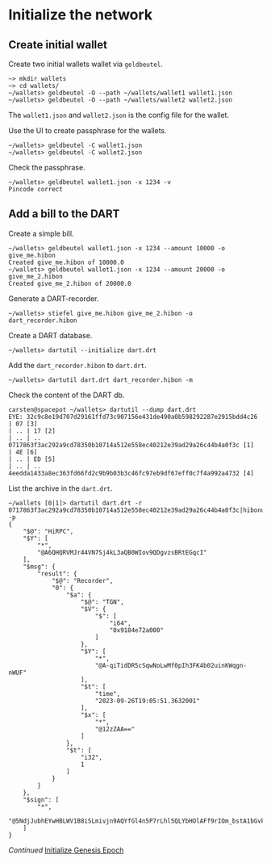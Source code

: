 # Initialize the network

## Create initial wallet

Create two initial wallets wallet via `geldbeutel`.

```
~> mkdir wallets
~> cd wallets/
~/wallets> geldbeutel -O --path ~/wallets/wallet1 wallet1.json
~/wallets> geldbeutel -O --path ~/wallets/wallet2 wallet2.json
```

The `wallet1.json` and `wallet2.json` is the config file for the wallet.

Use the UI to create passphrase for the wallets.

```
~/wallets> geldbeutel -C wallet1.json
~/wallets> geldbeutel -C wallet2.json
```

Check the passphrase.
```
~/wallets> geldbeutel wallet1.json -x 1234 -v
Pincode correct
```

## Add a bill to the DART
Create a simple bill.
```
~/wallets> geldbeutel wallet1.json -x 1234 --amount 10000 -o give_me.hibon
Created give_me.hibon of 10000.0
~/wallets> geldbeutel wallet1.json -x 1234 --amount 20000 -o give_me_2.hibon
Created give_me_2.hibon of 20000.0
```

Generate a DART-recorder.
```
~/wallets> stiefel give_me.hibon give_me_2.hibon -o dart_recorder.hibon
```

Create a DART database.
```
~/wallets> dartutil --initialize dart.drt
```

Add the `dart_recorder.hibon` to `dart.drt`.
```
~/wallets> dartutil dart.drt dart_recorder.hibon -m 
```

Check the content of the DART db.
```
carsten@spacepot ~/wallets> dartutil --dump dart.drt
EYE: 32c9c8e19d707d29161ffd73c907156e431de490a0b598292287e2915bdd4c26
| 07 [3]
| .. | 17 [2]
| .. | .. 0717863f3ac292a9cd78350b10714a512e558ec40212e39ad29a26c44b4a0f3c [1]
| 4E [6]
| .. | ED [5]
| .. | .. 4eedda1433a8ec363fd66fd2c9b9b03b3c46fc97eb9df67eff0c7f4a992a4732 [4]
```

List the archive in the `dart.drt`.
```
~/wallets [0|1]> dartutil dart.drt -r 0717863f3ac292a9cd78350b10714a512e558ec40212e39ad29a26c44b4a0f3c|hibonutil -p
{
    "$@": "HiRPC",
    "$Y": [
        "*",
        "@A6QHQRVMJr44VN7Sj4kL3aQB0WIov9QDgvzsBRtEGqcI"
    ],
    "$msg": {
        "result": {
            "$@": "Recorder",
            "0": {
                "$a": {
                    "$@": "TGN",
                    "$V": {
                        "$": [
                            "i64",
                            "0x9184e72a000"
                        ]
                    },
                    "$Y": [
                        "*",
                        "@A-qiTidDR5cSqwNoLwMf0pIh3FK4b02uinKWqgn-nWUF"
                    ],
                    "$t": [
                        "time",
                        "2023-09-26T19:05:51.3632001"
                    ],
                    "$x": [
                        "*",
                        "@12zZAA=="
                    ]
                },
                "$t": [
                    "i32",
                    1
                ]
            }
        }
    },
    "$sign": [
        "*",
        "@5NdjJubhEYwHBLWV1B8iSLmivjn9AQYfGl4n5P7rLhl5QLYbHOlAFf9rIOm_bstA1bGvkF1iqjog3Boyv4DkWw=="
    ]
}
```

*Continued* [Initialize Genesis Epoch](/documents/network_setup/initialize_genesis_epoch.md)

